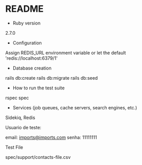 # README

* Ruby version

2.7.0

* Configuration

Assign REDIS_URL environment variable or let the default 'redis://localhost:6379/1'

* Database creation

rails db:create
rails db:migrate
rails db:seed

* How to run the test suite

rspec spec

* Services (job queues, cache servers, search engines, etc.)

Sidekiq, Redis

Usuario de teste:

email: imports@imports.com
senha: 11111111

Test File

spec/support/contacts-file.csv

